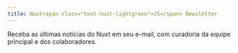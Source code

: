 ```yaml
---
title: Nuxt<span class="text-nuxt-lightgreen">JS</span> Newsletter
---
```

Receba as últimas notícias do Nuxt em seu e-mail, com curadoria da equipe principal e dos colaboradores.


